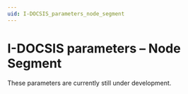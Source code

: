 ```yaml
---
uid: I-DOCSIS_parameters_node_segment
---
```


# I-DOCSIS parameters – Node Segment

These parameters are currently still under development.

<!-- This page contains an overview of the Node Segment parameters available in the I-DOCSIS branch of the EPM Solution.

## KPIs & KQIs

- **Number CM**: Calculated. The number of cable modems associated with the node segment.

- **Number CM Offline**: Calculated. The number of cable modems associated with the node segment that are reporting a status other than "Operational".

- **Percentage CM Offline**: Calculated. The percentage of cable modems associated with the node segment that are reporting a status other than "Operational".

- **Number CM DOCSIS 1.x**: Calculated. The number of cable modems associated with the node segment that report their DOCSIS version as a version within the 1.x range. Any version within the 1.x range is included. A regular expression is applied to carry out the aggregation.

- **Number CM DOCSIS 2.0**: Calculated. The number of cable modems associated with the node segment that report their DOCSIS version as 2.0.

- **Number CM DOCSIS 3.0**: Calculated. The number of cable modems associated with the node segment that report their DOCSIS version as 3.0.

- **Number CM DOCSIS 3.1**: Calculated. The number of cable modems associated with the node segment that report their DOCSIS version as 3.1.

- **Number CM Ping Unreachable**: Calculated. The number of cable modems associated with the node segment that are not reachable via ping from the hosting DataMiner Agent.

  Calculated based on the number of cable modems associated with the node segment that report an RTT equal to "Timeout" or "Wrong IP Format".

- **Percentage CM Ping Unreachable**: Calculated. The percentage of cable modems associated with the node segment that are not reachable via ping from the hosting DataMiner Agent.

  Calculated based on the number of cable modems associated with the node segment that report an RTT equal to "Timeout" or "Wrong IP Format".

- **Number US QAM Ch.**: Calculated. The number of US (upstream) QAM channels associated with the node segment. This is the same number of channels as associated with the corresponding US port.

- **Number CM US QAM Ch. Rx Power OOS**: Calculated. The number of cable modems associated with the node segment reporting a US Rx Power Status equal to "OOS".

- **Percentage CM US QAM Ch. Rx Power OOS**: Calculated. The percentage of cable modems associated with the node segment reporting a US Rx Power Status equal to "OOS".

- **Number CM US QAM Ch. Rx SNR OOS**: Calculated. The number of cable modems associated with the node segment reporting a US SNR Status equal to "OOS".

- **Percentage CM US QAM Ch. Rx SNR OOS**: Calculated. The percentage of cable modems associated with the node segment reporting a US SNR Status equal to "OOS".

- **Number CM US QAM Ch. Rx Post-FEC OOS**: Calculated. The number of cable modems associated with the node segment reporting a US Post-FEC Status equal to "OOS".

- **Percentage CM US QAM Ch. Rx Post-FEC OOS**: Calculated. The percentage of cable modems associated with the node segment reporting a US Post-FEC Status equal to "OOS".

- **Number CM US QAM Ch. Time Offset OOS**: Calculated. The number of cable modems associated with the node segment reporting a US Time Offset Status equal to "OOS".

- **Percentage CM US QAM Ch. Time Offset OOS**: Calculated. The percentage of cable modems associated with the node segment reporting a US Time Offset Status equal to "OOS".

- **Number DS QAM Ch.**: Calculated. The number of DS (downstream) QAM channels associated with the node segment. This is the same number of channels as associated with the corresponding DS port.

- **Number CM DS QAM Ch. Rx Power OOS**: Calculated. The number of cable modems associated with the node segment reporting a DS Rx Power Status equal to "OOS".

- **Percentage CM DS QAM Ch. Rx Power OOS**: Calculated. The percentage of cable modems associated with the node segment reporting a DS Rx Power Status equal to "OOS".

- **Number CM DS QAM Ch. Rx SNR OOS**: Calculated. The number of cable modems associated with the node segment reporting a DS SNR Status equal to "OOS".

- **Percentage CM DS QAM Ch. Rx SNR OOS**: Calculated. The percentage of cable modems associated with the node segment reporting a DS SNR Status equal to "OOS".

- **Number CM DS QAM Ch. Rx Post-FEC OOS**: Calculated. The number of cable modems associated with the node segment reporting a DS Post-FEC Status equal to "OOS".

- **Percentage CM DS QAM Ch. Rx Post-FEC OOS**: Calculated. The percentage of cable modems associated with the node segment reporting a DS Post-FEC Status equal to "OOS".

- **Number CM Group Delay OOS**: Calculated. The number of cable modems associated with the given service group that are affected by group delay.

- **Percentage CM Group Delay OOS**: Calculated. The percentage of cable modems associated with the given service group that are affected by group delay.

- **Number CM Reflection OOS**: Calculated. The number of cable modems associated with the given service group that are affected by reflection.

- **Percentage CM Reflection OOS**: Calculated. The percentage of cable modems associated with the given service group that are affected by reflection.

- **Number CM Group Delay or Reflection OOS**: Calculated. The number of cable modems associated with the given service group that are affected by NMTER being out of spec (OOS).

- **Percentage CM Group Delay or Reflection OOS**: Calculated. The percentage of cable modems associated with the given service group that are affected by NMTER being out of spec (OOS).

## System parameters

- **Name \[IDX]**: Direct value. The display name of the node segment.

  Concatenation of the CMTS name and the unique combination of a DS port and US port, using "/" as a separator. This entity is dynamically created by the connector logic from the perspective of the I-DOCSIS service. There will be a node segment every time the connector detects a unique US/DS port combination serving at least one cable modem.

- **DS Port**: Direct value. The DS port associated with the node segment.

- **US Port**: Direct value. The US port associated with the node segment. -->
